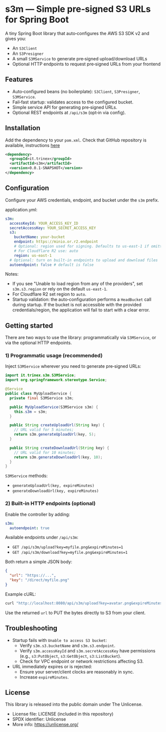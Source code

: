 # s3m — Simple pre‑signed S3 URLs for Spring Boot

A tiny Spring Boot library that auto‑configures the AWS S3 SDK v2 and gives you:

- An `S3Client`
- An `S3Presigner`
- A small `S3MService` to generate pre‑signed upload/download URLs
- Optional HTTP endpoints to request pre‑signed URLs from your frontend


## Features
- Auto‑configured beans (no boilerplate): `S3Client`, `S3Presigner`, `S3MService`.
- Fail‑fast startup: validates access to the configured bucket.
- Simple service API for generating pre‑signed URLs.
- Optional REST endpoints at `/api/s3m` (opt‑in via config).


## Installation
Add the dependency to your `pom.xml`. Check that GitHub repository is available, 
instructions [here](https://docs.github.com/en/packages/working-with-a-github-packages-registry/working-with-the-apache-maven-registry)

```xml
<dependency>
  <groupId>it.trinex</groupId>
  <artifactId>s3m</artifactId>
  <version>0.0.1-SNAPSHOT</version>
</dependency>
```

## Configuration
Configure your AWS credentials, endpoint, and bucket under the `s3m` prefix.

application.yml:

```yaml
s3m:
  accessKeyId: YOUR_ACCESS_KEY_ID
  secretAccessKey: YOUR_SECRET_ACCESS_KEY
  s3:
    bucketName: your-bucket
    endpoint: https://minio.or.r2.endpoint
    # Optional: region used for signing. Defaults to us-east-1 if omitted.
    # For Cloudflare R2 use: auto
    region: us-east-1
  # Optional: turn on built‑in endpoints to upload and download files
  autoendpoint: false # default is false
```

Notes:
- If you see "Unable to load region from any of the providers", set `s3m.s3.region` or rely on the default `us-east-1`.
- For Cloudflare R2 set region to `auto`.
- Startup validation: the auto‑configuration performs a `HeadBucket` call during startup. If the bucket is not accessible with the provided credentials/region, the application will fail to start with a clear error.


## Getting started
There are two ways to use the library: programmatically via `S3MService`, or via the optional HTTP endpoints.

### 1) Programmatic usage (recommended)
Inject `S3MService` wherever you need to generate pre‑signed URLs:

```java
import it.trinex.s3m.S3MService;
import org.springframework.stereotype.Service;

@Service
public class MyUploadService {
  private final S3MService s3m;

  public MyUploadService(S3MService s3m) {
    this.s3m = s3m;
  }

  public String createUploadUrl(String key) {
    // URL valid for 5 minutes;
    return s3m.generateUploadUrl(key, 5);
  }

  public String createDownloadUrl(String key) {
    // URL valid for 10 minutes;
    return s3m.generateDownloadUrl(key, 10);
  }
}
```

`S3MService` methods:
- `generateUploadUrl(key, expireMinutes)`
- `generateDownloadUrl(key, expireMinutes)`

### 2) Built‑in HTTP endpoints (optional)
Enable the controller by adding:

```yaml
s3m:
  autoendpoint: true
```

Available endpoints under `/api/s3m`:

- `GET /api/s3m/upload?key=myfile.png&expireMinutes=1`
- `GET /api/s3m/download?key=myfile.png&expireMinutes=1`

Both return a simple JSON body:

```json
{
  "url": "https://...",
  "key": "/direct/myfile.png"
}
```

Example cURL:

```bash
curl "http://localhost:8080/api/s3m/upload?key=avatar.png&expireMinutes=5"
```

Use the returned `url` to PUT the bytes directly to S3 from your client.


## Troubleshooting
- Startup fails with `Unable to access S3 bucket`:
  - Verify `s3m.s3.bucketName` and `s3m.s3.endpoint`.
  - Verify `s3m.accessKeyId` and `s3m.secretAccessKey` have permissions (e.g., `s3:PutObject`, `s3:GetObject`, `s3:ListBucket`).
  - Check for VPC endpoint or network restrictions affecting S3.
- URL immediately expires or is rejected:
  - Ensure your server/client clocks are reasonably in sync.
  - Increase `expireMinutes`.

## License
This library is released into the public domain under The Unlicense.

- License file: LICENSE (included in this repository)
- SPDX identifier: Unlicense
- More info: https://unlicense.org/

